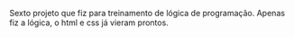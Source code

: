 Sexto projeto que fiz para treinamento de lógica de programação.
Apenas fiz a lógica, o html e css já vieram prontos.
